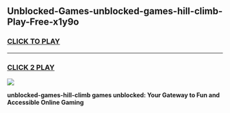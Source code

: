 
## Unblocked-Games-unblocked-games-hill-climb-Play-Free-x1y9o
<h3>
<a href="https://premium76.site?title=unblocked-games-hill-climb&ref=17A">CLICK TO PLAY</a></h3>
<hr>

<h3>
<a href="https://premium76.site?title=unblocked-games-hill-climb&ref=17A">CLICK 2 PLAY</a>
  
</h3>

<a href="https://premium76.site?title=unblocked-games-hill-climb&ref=17A"><img src="https://clearcache.store/games.png"></a>


**unblocked-games-hill-climb games unblocked: Your Gateway to Fun and Accessible Online Gaming**
